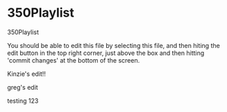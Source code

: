 350Playlist
===========

350Playlist

You should be able to edit this file by selecting this file, and then hiting the edit button
in the top right corner, just above the box and then hitting 'commit changes' at the bottom of the screen.

Kinzie's edit!!

greg's edit

testing 123


